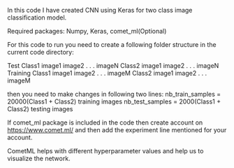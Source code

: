 In this code I have created CNN using Keras for two class image classification model.

Required packages: Numpy, Keras, comet_ml(Optional)

For this code to run you need to create a following folder structure in the current code directory:

Test
    Class1
          image1
          image2
          .
          .
          .
          imageN
    Class2
          image1
          image2
          .
          .
          .
          imageN
 Training 
     Class1
          image1
          image2
          .
          .
          .
          imageM
    Class2
          image1
          image2
          .
          .
          .
          imageM
 
then you need to make changes in following two lines:
nb_train_samples = 20000(Class1 + Class2) training images
nb_test_samples = 2000(Class1 + Class2) testing images

If comet_ml package is included in the code then create account on https://www.comet.ml/ and then add the experiment line mentioned for your account.

CometML helps with different hyperparameter values and help us to visualize the network.
